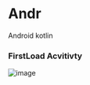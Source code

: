 # Andr
Android kotlin
### FirstLoad Acvitivty
![image](https://github.com/pthienquan1/Andr/assets/70059028/ab00c245-3c8c-4be6-95fc-a630e4f2c7d2)
